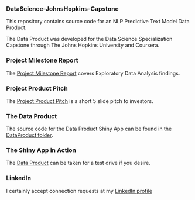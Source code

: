 ### DataScience-JohnsHopkins-Capstone
This repository contains source code for an NLP Predictive Text Model Data Product.

The Data Product was developed for the Data Science Specialization Capstone through The Johns Hopkins University and Coursera.

### Project Milestone Report
The [Project Milestone Report](http://rpubs.com/ebrucecfa/DSC_MilestoneReport) covers Exploratory Data Analysis findings.

### Project Product Pitch
The [Project Product Pitch](http://rpubs.com/ebrucecfa/DSC_DataProductPitch) is a short 5 slide pitch to investors.

### The Data Product
The source code for the Data Product Shiny App can be found in the [DataProduct folder](https://github.com/ericandbeethoven/DataScience-JohnsHopkins-Capstone/tree/master/DataProduct).

### The Shiny App in Action
The [Data Product](https://ebrucecfa.shinyapps.io/DSC_DataProduct) can be taken for a test drive if you desire.

### LinkedIn
I certainly accept connection requests at my [LinkedIn profile](https://www.linkedin.com/in/ericbrucecfa)
